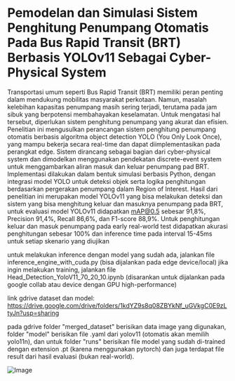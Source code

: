 # Pemodelan dan Simulasi Sistem Penghitung Penumpang Otomatis Pada Bus Rapid Transit (BRT) Berbasis YOLOv11 Sebagai Cyber-Physical System

Transportasi umum seperti Bus Rapid Transit (BRT) memiliki peran penting dalam mendukung mobilitas masyarakat perkotaan. Namun, masalah kelebihan kapasitas penumpang masih sering terjadi, terutama pada jam sibuk yang berpotensi membahayakan keselamatan. Untuk mengatasi hal tersebut, diperlukan sistem penghitung penumpang yang akurat dan efisien. Penelitian ini mengusulkan perancangan sistem penghitung penumpang otomatis berbasis algoritma object detection YOLO (You Only Look Once), yang mampu bekerja secara real-time dan dapat diimplementasikan pada perangkat edge. Sistem dirancang sebagai bagian dari cyber-physical system dan dimodelkan menggunakan pendekatan discrete-event system untuk menggambarkan aliran masuk dan keluar penumpang pad BRT. Implementasi dilakukan dalam bentuk simulasi berbasis Python, dengan integrasi model YOLO untuk deteksi objek serta logika penghitungan berdasarkan pergerakan penumpang dalam Region of Interest. Hasil dari penelitian ini merupakan model YOLOv11 yang bisa melakukan deteksi dan sistem yang bisa menghitung keluar dan masuknya penumpang pada BRT, untuk evaluasi model YOLOv11 didapatkan mAP@0.5 sebesar 91,8%, Precision 91,4%, Recall 86,6%, dan F1-score 88,9%. Untuk penghitungan keluar dan masuk penumpang pada early real-world test didapatkan akurasi penghitungan sebesar 100% dan inference time pada interval 15-45ms untuk setiap skenario yang diujikan 


untuk melakukan inference dengan model yang sudah ada, jalankan file inference_engine_with_cuda.py (bisa dijalankan pada edge device/local)
jika ingin melakukan training, jalankan file Head_Detection_YoloV11_70_20_10.ipynb (disarankan untuk dijalankan pada google collab atau device dengan GPU high-performance)

link gdrive dataset dan model: https://drive.google.com/drive/folders/1kdYZ9s8q08ZBYkNf_uGVkgC0E9zLtyJn?usp=sharing

pada gdrive folder "merged_dataset" berisikan data image yang digunakan, folder "model" berisikan file .yaml dari yolov11 (otomatis akan memilih yolo11n), dan untuk folder "runs" berisikan file model yang sudah di-trained dengan extension .pt (karena menggunakan pytorch) dan juga terdapat file result dari hasil evaluasi (bukan real-world).


![Image](https://github.com/user-attachments/assets/bc735126-2108-45c4-a3ea-33a09bb59561)

